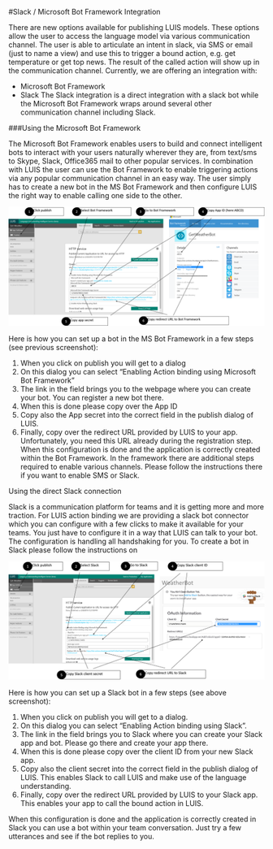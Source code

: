 <!-- NavPath: PublishingToBot
LinkLabel: Publishing to a Bot
Url: LUIS-api/documentation/PublishingToABot
Weight: 70 -->

#Slack / Microsoft Bot Framework Integration

There are new options available for publishing LUIS models. These options allow the user to access the language model via various communication channel. The user is able to articulate an intent in slack, via SMS or email (just to name a view) and use this to trigger a bound action, e.g. get temperature or get top news. The result of the called action will show up in the communication channel. Currently, we are offering an integration with: 
 * Microsoft Bot Framework
 * Slack
The Slack integration is a direct integration with a slack bot while the Microsoft Bot Framework wraps around several other communication channel including Slack. 

###Using the Microsoft Bot Framework

The Microsoft Bot Framework  enables users to build and connect intelligent bots to interact with your users naturally wherever they are, from text/sms to Skype, Slack, Office365 mail to other popular services. In combination with LUIS the user can use the Bot Framework to enable triggering actions via any popular communication channel in an easy way. The user simply has to create a new bot in the MS Bot Framework and then configure LUIS the right way to enable calling one side to the other. 

![Bot Framework](./Images/Botframework.png)

Here is how you can set up a bot in the MS Bot Framework in a few steps (see previous screenshot): 
1. When you click on publish you will get to a dialog
2. On this dialog you can select “Enabling Action binding using Microsoft Bot Framework”
3. The link in the field brings you to the webpage where you can create your bot. You can register a new bot there.
4. When this is done please copy over the App ID
5. Copy also the App secret into the correct field in the publish dialog of LUIS.
6. Finally, copy over the redirect URL provided by LUIS to your app. Unfortunately, you need this URL already during the registration step.
When this configuration is done and the application is correctly created within the Bot Framework. In the framework there are additional steps required to enable various channels. Please follow the instructions there if you want to enable SMS or Slack. 

Using the direct Slack connection

Slack is a communication platform for teams and it is getting more and more traction. For LUIS action binding we are providing a slack bot connector which you can configure with a few clicks to make it available for your teams. You just have to configure it in a way that LUIS can talk to your bot. The configuration is handling all handshaking for you. To create a bot in Slack please follow the instructions on  

![Slack Framework](./Images/Slack.png)

Here is how you can set up a Slack bot in a few steps (see above screenshot): 
1. When you click on publish you will get to a dialog.
2. On this dialog you can select “Enabling Action binding using Slack”.
3. The link in the field brings you to Slack where you can create your Slack app and bot. Please go there and create your app there.
4. When this is done please copy over the client ID from your new Slack app.
5. Copy also the client secret into the correct field in the publish dialog of LUIS. This enables Slack to call LUIS and make use of the language understanding.
6. Finally, copy over the redirect URL provided by LUIS to your Slack app. This enables your app to call the bound action in LUIS.

When this configuration is done and the application is correctly created in Slack you can use a bot within your team conversation. Just try a few utterances and see if the bot replies to you. 


